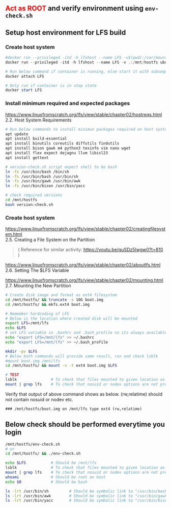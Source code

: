 <font color="#FF0000"><b> Act as ROOT </b></font> and verify environment using ```env-check.sh```
---

## Setup host environment for LFS build

### Create host system
```powershell
#docker run --privileged -itd -h lfshost --name LFS -v$(pwd):/var/mountdisk ubuntu
docker run --privileged -itd -h lfshost --name LFS -v .:/mnt/hostfs ubuntu:24.04

# Run below command if container is running, else start it with subsequent command and attach again.
docker attach LFS

# Only run if container is in stop state
docker start LFS
```

### Install minimum required and expected packages
https://www.linuxfromscratch.org/lfs/view/stable/chapter02/hostreqs.html  
2.2. Host System Requirements  
```bash
# Run below commands to install minimun packages required on host system for LFS build
apt update
apt install build-essential
apt install binutils coreutils diffutils findutils
apt install bison gawk m4 python3 texinfo vim nano wget
apt install flex expect dejagnu llvm libisl23
apt install gettext

# version-check.sh script expect shell to be bash
ln -fs /usr/bin/bash /bin/sh
ln -fs /usr/bin/bash /usr/bin/sh
ln -fs /usr/bin/gawk /usr/bin/awk
ln -fs /usr/bin/bison /usr/bin/yacc

# check required versions
cd /mnt/hostfs
bash version-check.sh
```

### Create host system

https://www.linuxfromscratch.org/lfs/view/stable/chapter02/creatingfilesystem.html  
2.5. Creating a File System on the Partition  
>( Reference for similar activity: https://youtu.be/guSDz5Iwgw0?t=810 )

https://www.linuxfromscratch.org/lfs/view/stable/chapter02/aboutlfs.html  
2.6. Setting The $LFS Variable  

https://www.linuxfromscratch.org/lfs/view/stable/chapter02/mounting.html  
2.7. Mounting the New Partition  

```bash
# Create disk image and format as ext4 filesystem
cd /mnt/hostfs/ && truncate -s 10G boot.img
cd /mnt/hostfs/ && mkfs.ext4 boot.img

# Remember hardcoding of LFS
# Below is the location where created disk will be mounted
export LFS=/mnt/lfs
echo $LFS
# set LFS variable in .bashrc and .bash_profile so its always available
echo "export LFS=/mnt/lfs" >> ~/.bashrc
echo "export LFS=/mnt/lfs" >> ~/.bash_profile

mkdir -pv $LFS
# Below both commands will provide same result, run and check lsblk
#mount boot.img /mnt/lfs
cd /mnt/hostfs/ && mount -v -t ext4 boot.img $LFS

```

```bash
# TEST 
lsblk               # To check that files mounted to given location as loop device
mount | grep lfs    # To check that nosuid or nodev options are not present
```

Verify that output of above command shows as below. (rw,relatime) should not contain nosuid or nodev etc.
```
### /mnt/hostfs/boot.img on /mnt/lfs type ext4 (rw,relatime)
```

## Below check should be performed everytime you login

```bash
/mnt/hostfs/env-check.sh
# or
cd /mnt/hostfs/ && ./env-check.sh
```


```bash
echo $LFS           # Should be /mnt/lfs
lsblk               # To check that files mounted to given location as loop device
mount | grep lfs    # To check that nosuid or nodev options are not present
whoami              # Should be root on host
echo $0             # Should be bash

ls -lrt /usr/bin/sh         # Should be symbolic link to "/usr/bin/bash" if its not than run as root "ln -fs /usr/bin/bash /usr/bin/sh"
ls -lrt /usr/bin/awk        # Should be symbolic link to "/usr/bin/gawk" if its not than run as root "ln -fs /usr/bin/gawk /usr/bin/awk"
ls -lrt /usr/bin/yacc       # Should be symbolic link to "/usr/bin/bison" if its not than run as root "ln -fs /usr/bin/bison /usr/bin/yacc"

```